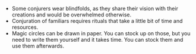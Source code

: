- Some conjurers wear blindfolds, as they share their vision with their creations and would be overwhelmed otherwise.
- Conjuration of familiars requires rituals that take a little bit of time and resources.
- Magic circles can be drawn in paper. You can stock up on those, but you need to write them yourself and it takes time. You can stock them and use them afterwards.